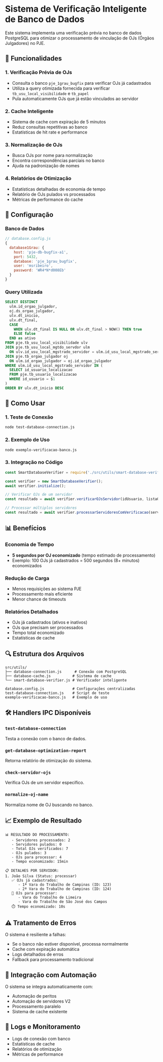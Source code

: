 # Sistema de Verificação Inteligente de Banco de Dados

Este sistema implementa uma verificação prévia no banco de dados PostgreSQL para otimizar o processamento de vinculação de OJs (Órgãos Julgadores) no PJE.

## 🎯 Funcionalidades

### 1. Verificação Prévia de OJs
- Consulta o banco `pje_1grau_bugfix` para verificar OJs já cadastrados
- Utiliza a query otimizada fornecida para verificar `tb_usu_local_visibilidade` e `tb_papel`
- Pula automaticamente OJs que já estão vinculados ao servidor

### 2. Cache Inteligente
- Sistema de cache com expiração de 5 minutos
- Reduz consultas repetitivas ao banco
- Estatísticas de hit rate e performance

### 3. Normalização de OJs
- Busca OJs por nome para normalização
- Encontra correspondências parciais no banco
- Ajuda na padronização de nomes

### 4. Relatórios de Otimização
- Estatísticas detalhadas de economia de tempo
- Relatório de OJs pulados vs processados
- Métricas de performance do cache

## 🔧 Configuração

### Banco de Dados
```javascript
// database.config.js
{
  database1Grau: {
    host: 'pje-db-bugfix-a1',
    port: 5432,
    database: 'pje_1grau_bugfix',
    user: 'msribeiro',
    password: 'WR4*N*d008Eb'
  }
}
```

### Query Utilizada
```sql
SELECT DISTINCT 
  ulm.id_orgao_julgador, 
  oj.ds_orgao_julgador, 
  ulv.dt_inicio, 
  ulv.dt_final,
  CASE 
    WHEN ulv.dt_final IS NULL OR ulv.dt_final > NOW() THEN true 
    ELSE false 
  END as ativo
FROM pje.tb_usu_local_visibilidade ulv 
JOIN pje.tb_usu_local_mgtdo_servdor ulm 
  ON ulv.id_usu_local_mgstrado_servidor = ulm.id_usu_local_mgstrado_servidor 
JOIN pje.tb_orgao_julgador oj 
  ON ulm.id_orgao_julgador = oj.id_orgao_julgador 
WHERE ulm.id_usu_local_mgstrado_servidor IN (
  SELECT id_usuario_localizacao 
  FROM pje.tb_usuario_localizacao 
  WHERE id_usuario = $1
)
ORDER BY ulv.dt_inicio DESC
```

## 🚀 Como Usar

### 1. Teste de Conexão
```bash
node test-database-connection.js
```

### 2. Exemplo de Uso
```bash
node exemplo-verificacao-banco.js
```

### 3. Integração no Código
```javascript
const SmartDatabaseVerifier = require('./src/utils/smart-database-verifier');

const verifier = new SmartDatabaseVerifier();
await verifier.initialize();

// Verificar OJs de um servidor
const resultado = await verifier.verificarOJsServidor(idUsuario, listaOJs);

// Processar múltiplos servidores
const resultado = await verifier.processarServidoresComVerificacao(servidores);
```

## 📊 Benefícios

### Economia de Tempo
- **5 segundos por OJ economizado** (tempo estimado de processamento)
- Exemplo: 100 OJs já cadastrados = 500 segundos (8+ minutos) economizados

### Redução de Carga
- Menos requisições ao sistema PJE
- Processamento mais eficiente
- Menor chance de timeouts

### Relatórios Detalhados
- OJs já cadastrados (ativos e inativos)
- OJs que precisam ser processados
- Tempo total economizado
- Estatísticas de cache

## 🔍 Estrutura dos Arquivos

```
src/utils/
├── database-connection.js      # Conexão com PostgreSQL
├── database-cache.js          # Sistema de cache
└── smart-database-verifier.js # Verificador inteligente

database.config.js             # Configurações centralizadas
test-database-connection.js    # Script de teste
exemplo-verificacao-banco.js   # Exemplo de uso
```

## 🛠️ Handlers IPC Disponíveis

### `test-database-connection`
Testa a conexão com o banco de dados.

### `get-database-optimization-report`
Retorna relatório de otimização do sistema.

### `check-servidor-ojs`
Verifica OJs de um servidor específico.

### `normalize-oj-name`
Normaliza nome de OJ buscando no banco.

## 📈 Exemplo de Resultado

```
📊 RESULTADO DO PROCESSAMENTO:
   - Servidores processados: 2
   - Servidores pulados: 0
   - Total OJs verificados: 7
   - OJs pulados: 3
   - OJs para processar: 4
   - Tempo economizado: 15min

📋 DETALHES POR SERVIDOR:
1. João Silva (Status: processar)
   ✅ OJs já cadastrados:
      - 1ª Vara do Trabalho de Campinas (ID: 123)
      - 2ª Vara do Trabalho de Campinas (ID: 124)
   🔄 OJs para processar:
      - Vara do Trabalho de Limeira
      - Vara do Trabalho de São José dos Campos
   ⏱️ Tempo economizado: 10s
```

## ⚠️ Tratamento de Erros

O sistema é resiliente a falhas:
- Se o banco não estiver disponível, processa normalmente
- Cache com expiração automática
- Logs detalhados de erros
- Fallback para processamento tradicional

## 🔄 Integração com Automação

O sistema se integra automaticamente com:
- Automação de peritos
- Automação de servidores V2
- Processamento paralelo
- Sistema de cache existente

## 📝 Logs e Monitoramento

- Logs de conexão com banco
- Estatísticas de cache
- Relatórios de otimização
- Métricas de performance

